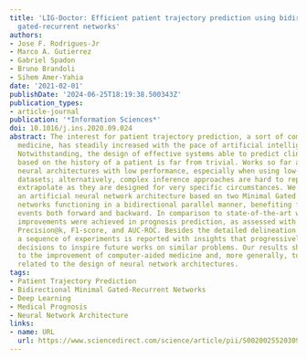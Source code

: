 ```yaml
---
title: 'LIG-Doctor: Efficient patient trajectory prediction using bidirectional minimal
  gated-recurrent networks'
authors:
- Jose F. Rodrigues-Jr
- Marco A. Gutierrez
- Gabriel Spadon
- Bruno Brandoli
- Sihem Amer-Yahia
date: '2021-02-01'
publishDate: '2024-06-25T18:19:38.500343Z'
publication_types:
- article-journal
publication: '*Information Sciences*'
doi: 10.1016/j.ins.2020.09.024
abstract: The interest for patient trajectory prediction, a sort of computer-aided
  medicine, has steadily increased with the pace of artificial intelligence innovation.
  Notwithstanding, the design of effective systems able to predict clinical outcomes
  based on the history of a patient is far from trivial. Works so far are based on
  neural architectures with low performance, especially when using low-cardinality
  datasets; alternatively, complex inference approaches are hard to reproduce and/or
  extrapolate as they are designed for very specific circumstances. We introduce LIG-Doctor,
  an artificial neural network architecture based on two Minimal Gated Recurrent Unit
  networks functioning in a bidirectional parallel manner, benefiting from temporal
  events both forward and backward. In comparison to state-of-the-art works, consistent
  improvements were achieved in prognosis prediction, as assessed with metrics Recall@k,
  Precision@k, F1-score, and AUC-ROC. Besides the detailed delineation of our architecture,
  a sequence of experiments is reported with insights that progressively guided design
  decisions to inspire future works on similar problems. Our results shall contribute
  to the improvement of computer-aided medicine and, more generally, to processes
  related to the design of neural network architectures.
tags:
- Patient Trajectory Prediction
- Bidirectional Minimal Gated-Recurrent Networks
- Deep Learning
- Medical Prognosis
- Neural Network Architecture
links:
- name: URL
  url: https://www.sciencedirect.com/science/article/pii/S002002552030935X
---
```


